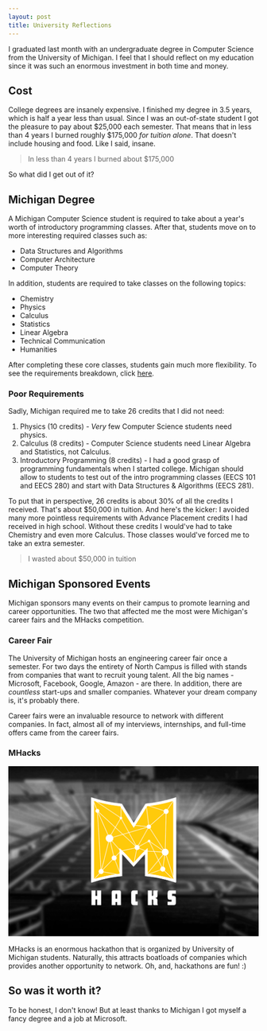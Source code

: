 ```yaml
---
layout: post
title: University Reflections
---
```

I graduated last month with an undergraduate degree in Computer Science from the University of Michigan. I feel that I should reflect on my education since it was such an enormous investment in both time and money.

## Cost

College degrees are insanely expensive. I finished my degree in 3.5 years, which is half a year less than usual. Since I was an out-of-state student I got the pleasure to pay about $25,000 each semester. That means that in less than 4 years I burned roughly $175,000 *for tuition alone*. That doesn't include housing and food. Like I said, insane.

> In less than 4 years I burned about $175,000

So what did I get out of it?

## Michigan Degree

A Michigan Computer Science student is required to take about a year's worth of introductory programming classes. After that, students move on to more interesting required classes such as: 

* Data Structures and Algorithms
* Computer Architecture
* Computer Theory

In addition, students are required to take classes on the following topics:

* Chemistry
* Physics
* Calculus
* Statistics
* Linear Algebra
* Technical Communication
* Humanities

After completing these core classes, students gain much more flexibility. To see the requirements breakdown, click [here](https://www.eecs.umich.edu/eecs/undergraduate/computer-science/cse_guide_fall_2015.pdf).

### Poor Requirements

Sadly, Michigan required me to take 26 credits that I did not need:

1. Physics (10 credits) - *Very* few Computer Science students need physics.
2. Calculus (8 credits) - Computer Science students need Linear Algebra and Statistics, not Calculus.
3. Introductory Programming (8 credits) - I had a good grasp of programming fundamentals when I started college. Michigan should allow to students to test out of the intro programming classes (EECS 101 and EECS 280) and start with Data Structures & Algorithms (EECS 281).

To put that in perspective, 26 credits is about 30% of all the credits I received. That's about $50,000 in tuition. And here's the kicker: I avoided many more pointless requirements with Advance Placement credits I had received in high school. Without these credits I would've had to take Chemistry and even more Calculus. Those classes would've forced me to take an extra semester.

> I wasted about $50,000 in tuition

## Michigan Sponsored Events

Michigan sponsors many events on their campus to promote learning and career opportunities. The two that affected me the most were Michigan's career fairs and the MHacks competition.

### Career Fair

The University of Michigan hosts an engineering career fair once a semester. For two days the entirety of North Campus is filled with stands from companies that want to recruit young talent. All the big names - Microsoft, Facebook, Google, Amazon - are there. In addition, there are *countless* start-ups and smaller companies. Whatever your dream company is, it's probably there.

Career fairs were an invaluable resource to network with different companies. In fact, almost all of my interviews, internships, and full-time offers came from the career fairs. 

### MHacks

![Mhacks](/img/MHacks.png)

MHacks is an enormous hackathon that is organized by University of Michigan students. Naturally, this attracts boatloads of companies which provides another opportunity to network. Oh, and, hackathons are fun! :)

## So was it worth it?

To be honest, I don't know! But at least thanks to Michigan I got myself a fancy degree and a job at Microsoft.